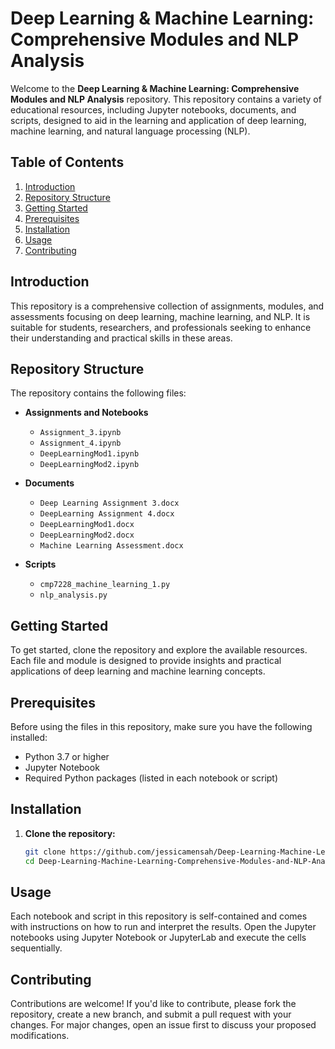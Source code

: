 # Deep Learning & Machine Learning: Comprehensive Modules and NLP Analysis

Welcome to the **Deep Learning & Machine Learning: Comprehensive Modules and NLP Analysis** repository. This repository contains a variety of educational resources, including Jupyter notebooks, documents, and scripts, designed to aid in the learning and application of deep learning, machine learning, and natural language processing (NLP).

## Table of Contents

1. [Introduction](#introduction)
2. [Repository Structure](#repository-structure)
3. [Getting Started](#getting-started)
4. [Prerequisites](#prerequisites)
5. [Installation](#installation)
6. [Usage](#usage)
7. [Contributing](#contributing)

## Introduction

This repository is a comprehensive collection of assignments, modules, and assessments focusing on deep learning, machine learning, and NLP. It is suitable for students, researchers, and professionals seeking to enhance their understanding and practical skills in these areas.

## Repository Structure

The repository contains the following files:

- **Assignments and Notebooks**
  - `Assignment_3.ipynb`
  - `Assignment_4.ipynb`
  - `DeepLearningMod1.ipynb`
  - `DeepLearningMod2.ipynb`

- **Documents**
  - `Deep Learning Assignment 3.docx`
  - `DeepLearning Assignment 4.docx`
  - `DeepLearningMod1.docx`
  - `DeepLearningMod2.docx`
  - `Machine Learning Assessment.docx`

- **Scripts**
  - `cmp7228_machine_learning_1.py`
  - `nlp_analysis.py`

## Getting Started

To get started, clone the repository and explore the available resources. Each file and module is designed to provide insights and practical applications of deep learning and machine learning concepts.

## Prerequisites

Before using the files in this repository, make sure you have the following installed:

- Python 3.7 or higher
- Jupyter Notebook
- Required Python packages (listed in each notebook or script)

## Installation

1. **Clone the repository:**

   ```bash
   git clone https://github.com/jessicamensah/Deep-Learning-Machine-Learning-Comprehensive-Modules-and-NLP-Analysis.git
   cd Deep-Learning-Machine-Learning-Comprehensive-Modules-and-NLP-Analysis

  ## Usage 
 Each notebook and script in this repository is self-contained and comes with instructions on how to run and interpret the results. Open the Jupyter notebooks using Jupyter Notebook or JupyterLab and execute the cells sequentially.
  ## Contributing
 Contributions are welcome! If you'd like to contribute, please fork the repository, create a new branch, and submit a pull request with your changes. For major changes, open an issue first to discuss your proposed modifications.
